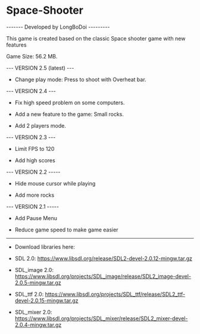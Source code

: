 # Space-Shooter

------- Developed by LongBoDoi ---------

This game is created based on the classic Space shooter game with new features

Game Size: 56.2 MB.

--- VERSION 2.5 (latest) ---

- Change play mode: Press to shoot with Overheat bar.

--- VERSION 2.4 ---

- Fix high speed problem on some computers.

- Add a new feature to the game: Small rocks.

- Add 2 players mode.

--- VERSION 2.3 ---

- Limit FPS to 120

- Add high scores

--- VERSION 2.2 -----

- Hide mouse cursor while playing

- Add more rocks

--- VERSION 2.1 -----

- Add Pause Menu

- Reduce game speed to make game easier

------------------------------------------

* Download libraries here:

- SDL 2.0: https://www.libsdl.org/release/SDL2-devel-2.0.12-mingw.tar.gz

- SDL_image 2.0: https://www.libsdl.org/projects/SDL_image/release/SDL2_image-devel-2.0.5-mingw.tar.gz

- SDL_ttf 2.0: https://www.libsdl.org/projects/SDL_ttf/release/SDL2_ttf-devel-2.0.15-mingw.tar.gz

- SDL_mixer 2.0: https://www.libsdl.org/projects/SDL_mixer/release/SDL2_mixer-devel-2.0.4-mingw.tar.gz